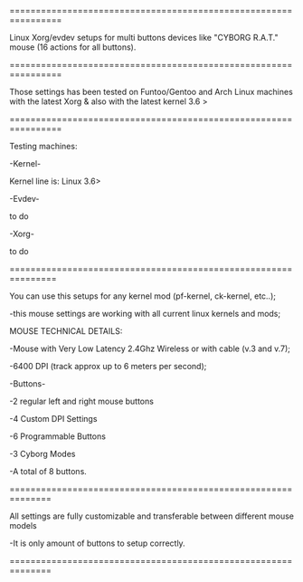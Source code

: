 ================================================================

Linux Xorg/evdev setups for multi buttons devices like "CYBORG R.A.T." mouse (16 actions for all buttons).

================================================================

Those settings has been tested on Funtoo/Gentoo and Arch Linux machines with the latest Xorg & also with the latest kernel 3.6 >

================================================================

Testing machines:

-Kernel-

Kernel line is: 
Linux 3.6>

-Evdev-

to do

-Xorg-

to do

===============================================================

You can use this setups for any kernel mod (pf-kernel, ck-kernel, etc..);

-this mouse settings are working with all current linux kernels and mods;

MOUSE TECHNICAL DETAILS:

-Mouse with Very Low Latency 2.4Ghz Wireless or with cable (v.3 and v.7);

-6400 DPI (track approx up to 6 meters per second);

-Buttons-

-2 regular left and right mouse buttons

-4 Custom DPI Settings

-6 Programmable Buttons

-3 Cyborg Modes

-A total of 8 buttons.

==============================================================

All settings are fully customizable and transferable between different mouse models

-It is only amount of buttons to setup correctly.

==============================================================
